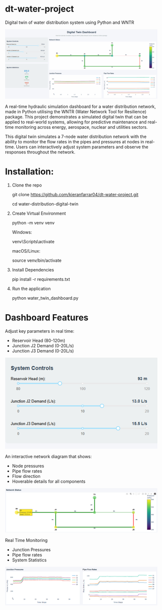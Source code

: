 # dt-water-project
Digital twin of water distribution system using Python and WNTR

![Demo](images/demo.gif)

A real-time hydraulic simulation dashboard for a water distribution network, made in Python utilising the WNTR (Water Network Tool for Resilience) package. This project demonstrates a simulated digital twin that can be applied to real-world systems, allowing for predictive maintenance and real-time monitoring across energy, aerospace, nuclear and utilities sectors.

This digital twin simulates a 7-node water distribution network with the ability to monitor the flow rates in the pipes and pressures at nodes in real-time. Users can interactively adjust system parameters and observe the responses throughout the network.

# Installation:
1. Clone the repo
   
   git clone https://github.com/kieranfarrar04/dt-water-project.git
   
   cd water-distribution-digital-twin

3. Create Virtual Environment
   
   python -m venv venv
   
   Windows:
   
   venv\Scripts\activate
   
   macOS/Linux:
   
   source venv/bin/activate
   
4. Install Dependencies
   
   pip install -r requirements.txt

5. Run the application
   
   python water_twin_dashboard.py

# Dashboard Features
Adjust key parameters in real time:
- Reservoir Head (80-120m)
- Junction J2 Demand (0-20L/s)
- Junction J3 Demand (0-20L/s)

![Sliders](images/sliders.PNG)

An interactive network diagram that shows:

- Node pressures
- Pipe flow rates
- Flow direction
- Hoverable details for all components
  
![Network Diagram](images/networkhover.PNG)

Real Time Monitoring

- Junction Pressures
- Pipe flow rates
- System Statistics

![Real Time Graphs](images/livegraphs.png)

